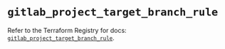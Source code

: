 # `gitlab_project_target_branch_rule`

Refer to the Terraform Registry for docs: [`gitlab_project_target_branch_rule`](https://registry.terraform.io/providers/gitlabhq/gitlab/18.4.1/docs/resources/project_target_branch_rule).

